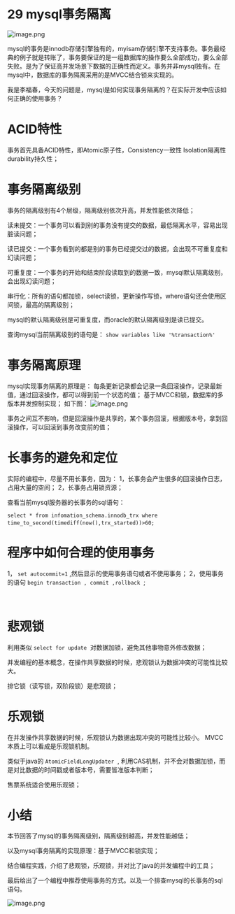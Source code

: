 # 29 mysql事务隔离

![image.png](https://cdn.nlark.com/yuque/0/2020/png/186661/1585907671760-3bbdc4f3-171f-49bd-b0a2-6c1ce212d403.png#align=left&display=inline&height=319&name=image.png&originHeight=319&originWidth=565&size=391577&status=done&style=none&width=565)




mysql的事务是innodb存储引擎独有的，myisam存储引擎不支持事务。事务最经典的例子就是转账了，事务要保证的是一组数据库的操作要么全部成功，要么全部失败。是为了保证高并发场景下数据的正确性而定义。事务并非mysql独有。在mysql中，数据库的事务隔离采用的是MVCC结合锁来实现的。




我是李福春，今天的问题是，mysql是如何实现事务隔离的？在实际开发中应该如何正确的使用事务？


# ACID特性


事务首先具备ACID特性，即Atomic原子性，Consistency一致性 Isolation隔离性 durability持久性；


# 事务隔离级别
事务的隔离级别有4个层级，隔离级别依次升高，并发性能依次降低；


读未提交：一个事务可以看到别的事务没有提交的数据，最低隔离水平，容易出现脏读问题；


读已提交：一个事务看到的都是别的事务已经提交过的数据，会出现不可重复度和幻读问题；


可重复度：一个事务的开始和结束阶段读取到的数据一致，mysql默认隔离级别，会出现幻读问题；


串行化：所有的语句都加锁，select读锁，更新操作写锁，where语句还会使用区间锁，最高的隔离级别；


mysql的默认隔离级别是可重复度，而oracle的默认隔离级别是读已提交。


查询mysql当前隔离级别的语句是： `show variables like '%transaction%' ` 


# 事务隔离原理


mysql实现事务隔离的原理是：
每条更新记录都会记录一条回滚操作，记录最新值，通过回滚操作，都可以得到前一个状态的值；
基于MVCC和锁，数据库的多版本并发控制实现；
如下图：
![image.png](https://cdn.nlark.com/yuque/0/2020/png/186661/1585906533906-c65bd069-e9f0-4882-b896-fd9eccb04da8.png#align=left&display=inline&height=393&name=image.png&originHeight=393&originWidth=614&size=51408&status=done&style=none&width=614)


事务之间互不影响，但是回滚操作是共享的，某个事务回滚，根据版本号，拿到回滚操作，可以回滚到事务改变前的值；


# 长事务的避免和定位
实际的编程中，尽量不用长事务，因为：
1，长事务会产生很多的回滚操作日志，占用大量的空间；
2，长事务占用锁资源；


查看当前mysql服务器的长事务的sql语句：


`select * from infomation_schema.innodb_trx where time_to_second(timediff(now(),trx_started))>60;` 




# 程序中如何合理的使用事务


1， `set autocommit=1` ,然后显示的使用事务语句或者不使用事务；
2，使用事务的语句 `begin transaction , commit ,rollback`  ;


 
# 悲观锁


利用类似 `select for update`  对数据加锁，避免其他事物意外修改数据；


并发编程的基本概念，在操作共享数据的时候，悲观锁认为数据冲突的可能性比较大。


排它锁（读写锁，双阶段锁）是悲观锁；
# 乐观锁


在并发操作共享数据的时候，乐观锁认为数据出现冲突的可能性比较小。
MVCC本质上可以看成是乐观锁机制。


类似于java的 `AtomicFieldLongUpdater`  , 利用CAS机制，并不会对数据加锁，而是对比数据的时间戳或者版本号，需要皆准版本判断；


售票系统适合使用乐观锁；


# 小结
本节回答了mysql的事务隔离级别，隔离级别越高，并发性能越低；


以及mysql事务隔离的实现原理：基于MVCC和锁实现；


结合编程实践，介绍了悲观锁，乐观锁，并对比了java的并发编程中的工具；


最后给出了一个编程中推荐使用事务的方式。以及一个排查mysql的长事务的sql语句。




![image.png](https://cdn.nlark.com/yuque/0/2020/png/186661/1585909171598-e112b679-952c-454b-95b3-59d5872d7f18.png#align=left&display=inline&height=460&name=image.png&originHeight=1242&originWidth=2014&size=327875&status=done&style=none&width=746)
